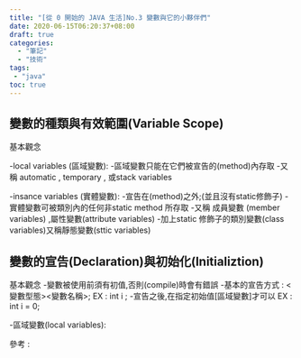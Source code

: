 ```yaml
---
title: "[從 0 開始的 JAVA 生活]No.3 變數與它的小夥伴們"
date: 2020-06-15T06:20:37+08:00
draft: true
categories:
  - "筆記"
  - "技術"
tags:
 - "java"
toc: true
---
```



<!-- # [從 0 開始的 JAVA 生活]No.3 變數與它的小夥伴們 -->
<!--more-->


## 變數的種類與有效範圍(Variable Scope)

基本觀念

-local variables (區域變數):
    -區域變數只能在它們被宣告的(method)內存取
    -又稱 automatic , temporary , 或stack variables

-insance variables (實體變數):
    -宣告在(method)之外;(並且沒有static修飾子)
    -實體變數可被類別內的任何非static method 所存取
    -又稱 成員變數 (member variables) ,屬性變數(attribute variables)
-加上static 修飾子的類別變數(class variables)又稱靜態變數(sttic variables)

## 變數的宣告(Declaration)與初始化(Initializtion)

基本觀念
 -變數被使用前須有初值,否則(compile)時會有錯誤
 -基本的宣告方式 :
  <變數型態><變數名稱>;
 EX : int i ;
 -宣告之後,在指定初始值[區域變數]才可以
EX : int i = 0;

-區域變數(local variables):

參考 :
